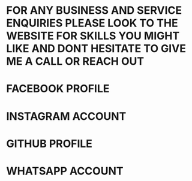 # FOR ANY BUSINESS AND SERVICE ENQUIRIES PLEASE LOOK TO THE WEBSITE FOR SKILLS YOU MIGHT LIKE AND DONT HESITATE TO GIVE ME A CALL OR REACH OUT 
# FACEBOOK PROFILE 
# INSTAGRAM ACCOUNT 
# GITHUB PROFILE
# WHATSAPP ACCOUNT


